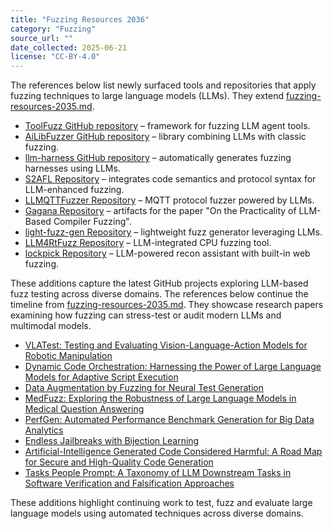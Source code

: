 ```yaml
---
title: "Fuzzing Resources 2036"
category: "Fuzzing"
source_url: ""
date_collected: 2025-06-21
license: "CC-BY-4.0"
---
```


The references below list newly surfaced tools and repositories that apply fuzzing techniques to large language models (LLMs). They extend [fuzzing-resources-2035.md](fuzzing-resources-2035.md).

- [ToolFuzz GitHub repository](https://github.com/eth-sri/ToolFuzz) – framework for fuzzing LLM agent tools.
- [AiLibFuzzer GitHub repository](https://github.com/mowenroot/AiLibFuzzer) – library combining LLMs with classic fuzzing.
- [llm-harness GitHub repository](https://github.com/kchousos/llm-harness) – automatically generates fuzzing harnesses using LLMs.
- [S2AFL Repository](https://github.com/huoyuxi/S2AFL) – integrates code semantics and protocol syntax for LLM-enhanced fuzzing.
- [LLMQTTFuzzer Repository](https://github.com/Netsec-SJTU/LLMQTTFuzzer) – MQTT protocol fuzzer powered by LLMs.
- [Gagana Repository](https://github.com/lac-dcc/Gagana) – artifacts for the paper "On the Practicality of LLM-Based Compiler Fuzzing".
- [light-fuzz-gen Repository](https://github.com/pushinl/light-fuzz-gen) – lightweight fuzz generator leveraging LLMs.
- [LLM4RtFuzz Repository](https://github.com/doslahtm/LLM4RtFuzz) – LLM-integrated CPU fuzzing tool.
- [lockpick Repository](https://github.com/FaintStep/lockpick) – LLM-powered recon assistant with built-in web fuzzing.

These additions capture the latest GitHub projects exploring LLM-based fuzz testing across diverse domains.
The references below continue the timeline from [fuzzing-resources-2035.md](fuzzing-resources-2035.md). They showcase research papers examining how fuzzing can stress-test or audit modern LLMs and multimodal models.

- [VLATest: Testing and Evaluating Vision-Language-Action Models for Robotic Manipulation](https://arxiv.org/abs/2409.12894)
- [Dynamic Code Orchestration: Harnessing the Power of Large Language Models for Adaptive Script Execution](https://arxiv.org/abs/2408.11060)
- [Data Augmentation by Fuzzing for Neural Test Generation](https://arxiv.org/abs/2406.08665)
- [MedFuzz: Exploring the Robustness of Large Language Models in Medical Question Answering](https://arxiv.org/abs/2406.06573)
- [PerfGen: Automated Performance Benchmark Generation for Big Data Analytics](https://arxiv.org/abs/2412.04687)
- [Endless Jailbreaks with Bijection Learning](https://arxiv.org/abs/2410.01294)
- [Artificial-Intelligence Generated Code Considered Harmful: A Road Map for Secure and High-Quality Code Generation](https://arxiv.org/abs/2409.19182)
- [Tasks People Prompt: A Taxonomy of LLM Downstream Tasks in Software Verification and Falsification Approaches](https://arxiv.org/abs/2404.09384)

These additions highlight continuing work to test, fuzz and evaluate large language models using automated techniques across diverse domains.
